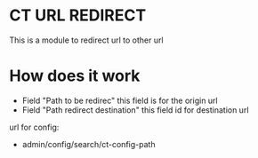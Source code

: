 # CT URL REDIRECT

This is a module to redirect url to other url

# How does it work

  - Field "Path to be redirec" this field is for the origin url
  - Field "Path redirect destination" this field id for destination url


url for config:
  - admin/config/search/ct-config-path